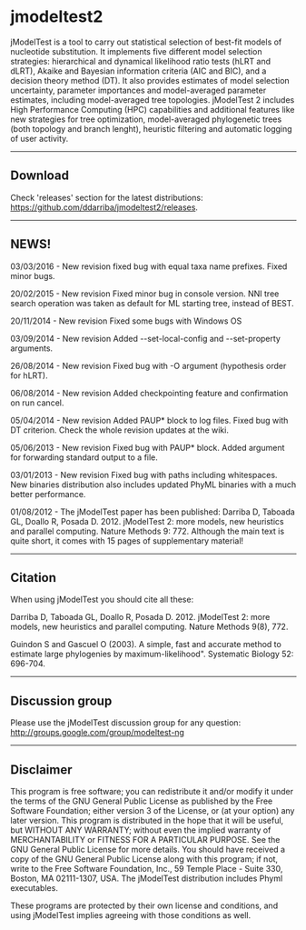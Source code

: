 # jmodeltest2

jModelTest is a tool to carry out statistical selection of best-fit models of nucleotide substitution. It implements five different model selection strategies: hierarchical and dynamical likelihood ratio tests (hLRT and dLRT), Akaike and Bayesian information criteria (AIC and BIC), and a decision theory method (DT). It also provides estimates of model selection uncertainty, parameter importances and model-averaged parameter estimates, including model-averaged tree topologies. jModelTest 2 includes High Performance Computing (HPC) capabilities and additional features like new strategies for tree optimization, model-averaged phylogenetic trees (both topology and branch lenght), heuristic filtering and automatic logging of user activity.

--------
Download
--------

Check 'releases' section for the latest distributions: https://github.com/ddarriba/jmodeltest2/releases.

--------
NEWS!
--------

03/03/2016 - New revision fixed bug with equal taxa name prefixes. Fixed minor bugs.

20/02/2015 - New revision Fixed minor bug in console version. NNI tree search operation was taken as default for ML starting tree, instead of BEST.

20/11/2014 - New revision Fixed some bugs with Windows OS

03/09/2014 - New revision Added --set-local-config and --set-property arguments.

26/08/2014 - New revision Fixed bug with -O argument (hypothesis order for hLRT).

06/08/2014 - New revision Added checkpointing feature and confirmation on run cancel.

05/04/2014 - New revision Added PAUP* block to log files. Fixed bug with DT criterion. Check the whole revision updates at the wiki.

05/06/2013 - New revision Fixed bug with PAUP* block. Added argument for forwarding standard output to a file.

03/01/2013 - New revision Fixed bug with paths including whitespaces. New binaries distribution also includes updated PhyML binaries with a much better performance.

01/08/2012 - The jModelTest paper has been published: Darriba D, Taboada GL, Doallo R, Posada D. 2012. jModelTest 2: more models, new heuristics and parallel computing. Nature Methods 9: 772. Although the main text is quite short, it comes with 15 pages of supplementary material!

--------
Citation
--------

When using jModelTest you should cite all these:

Darriba D, Taboada GL, Doallo R, Posada D. 2012. jModelTest 2: more models, new heuristics and parallel computing. Nature Methods 9(8), 772.

Guindon S and Gascuel O (2003). A simple, fast and accurate method to estimate large phylogenies by maximum-likelihood". Systematic Biology 52: 696-704.

--------
Discussion group
--------

Please use the jModelTest discussion group for any question: http://groups.google.com/group/modeltest-ng

--------
Disclaimer
--------

This program is free software; you can redistribute it and/or modify it under the terms of the GNU General Public License as published by the Free Software Foundation; either version 3 of the License, or (at your option) any later version. This program is distributed in the hope that it will be useful, but WITHOUT ANY WARRANTY; without even the implied warranty of MERCHANTABILITY or FITNESS FOR A PARTICULAR PURPOSE. See the GNU General Public License for more details. You should have received a copy of the GNU General Public License along with this program; if not, write to the Free Software Foundation, Inc., 59 Temple Place - Suite 330, Boston, MA 02111-1307, USA. The jModelTest distribution includes Phyml executables.

These programs are protected by their own license and conditions, and using jModelTest implies agreeing with those conditions as well. 
